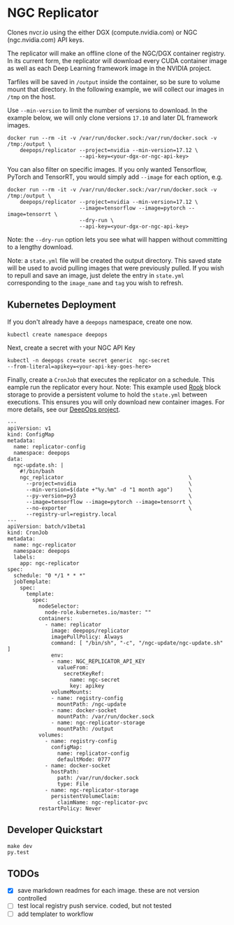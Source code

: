 # NGC Replicator

Clones nvcr.io using the either DGX (compute.nvidia.com) or NGC (ngc.nvidia.com)
API keys.

The replicator will make an offline clone of the NGC/DGX container registry.
In its current form, the replicator will download every CUDA container image as
well as each Deep Learning framework image in the NVIDIA project.

Tarfiles will be saved in `/output` inside the container, so be sure to volume
mount that directory. In the following example, we will collect our images in
`/tmp` on the host.

Use `--min-version` to limit the number of versions to download.  In the example
below, we will only clone versions `17.10` and later DL framework images.

```
docker run --rm -it -v /var/run/docker.sock:/var/run/docker.sock -v /tmp:/output \
    deepops/replicator --project=nvidia --min-version=17.12 \
                       --api-key=<your-dgx-or-ngc-api-key>
```

You can also filter on specific images.  If you only wanted Tensorflow, PyTorch
and TensorRT, you would simply add `--image` for each option, e.g.

```
docker run --rm -it -v /var/run/docker.sock:/var/run/docker.sock -v /tmp:/output \
    deepops/replicator --project=nvidia --min-version=17.12 \
                       --image=tensorflow --image=pytorch --image=tensorrt \
                       --dry-run \
                       --api-key=<your-dgx-or-ngc-api-key>
```

Note: the `--dry-run` option lets you see what will happen without committing
to a lengthy download.

Note: a `state.yml` file will be created the output directory.  This saved state will be used to
avoid pulling images that were previously pulled.  If you wish to repull and save an image, just
delete the entry in `state.yml` corresponding to the `image_name` and `tag` you wish to refresh.

## Kubernetes Deployment

If you don't already have a `deepops` namespace, create one now.

```
kubectl create namespace deepops
```

Next, create a secret with your NGC API Key

```
kubectl -n deepops create secret generic  ngc-secret
--from-literal=apikey=<your-api-key-goes-here>
```

Finally, create a `CronJob` that executes the replicator on a schedule.  This
eample run the replicator every hour.  Note: This example used 
[Rook](https://rook.io) block storage to provide a persistent volume to hold the
`state.yml` between executions.  This ensures you will only download new
container images. For more details, see our [DeepOps
project](https://github.com/nvidia/deepops).

```
---
apiVersion: v1
kind: ConfigMap
metadata:
  name: replicator-config
  namespace: deepops
data:
  ngc-update.sh: |
    #!/bin/bash
    ngc_replicator                                        \
      --project=nvidia                                    \
      --min-version=$(date +"%y.%m" -d "1 month ago")     \
      --py-version=py3                                    \
      --image=tensorflow --image=pytorch --image=tensorrt \
      --no-exporter                                       \
      --registry-url=registry.local
---
apiVersion: batch/v1beta1
kind: CronJob
metadata:
  name: ngc-replicator
  namespace: deepops
  labels:
    app: ngc-replicator
spec:
  schedule: "0 */1 * * *"
  jobTemplate:
    spec:
      template:
        spec:
          nodeSelector:
            node-role.kubernetes.io/master: ""
          containers:
            - name: replicator
              image: deepops/replicator
              imagePullPolicy: Always
              command: [ "/bin/sh", "-c", "/ngc-update/ngc-update.sh" ]
              env:
              - name: NGC_REPLICATOR_API_KEY
                valueFrom:
                  secretKeyRef:
                    name: ngc-secret
                    key: apikey
              volumeMounts:
              - name: registry-config
                mountPath: /ngc-update
              - name: docker-socket
                mountPath: /var/run/docker.sock
              - name: ngc-replicator-storage
                mountPath: /output
          volumes:
            - name: registry-config
              configMap:
                name: replicator-config
                defaultMode: 0777
            - name: docker-socket
              hostPath:
                path: /var/run/docker.sock
                type: File
            - name: ngc-replicator-storage
              persistentVolumeClaim:
                claimName: ngc-replicator-pvc
          restartPolicy: Never
```

## Developer Quickstart

```
make dev
py.test
```

## TODOs

- [x] save markdown readmes for each image.  these are not version controlled
- [ ] test local registry push service.  coded, but not tested
- [ ] add templater to workflow

